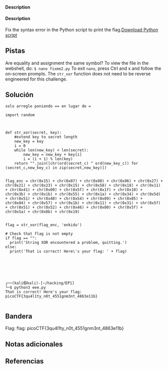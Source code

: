 #### Description

#### Description

Fix the syntax error in the Python script to print the flag.[Download Python script](https://artifacts.picoctf.net/c/5/fixme2.py)


## Pistas

Are equality and assignment the same symbol?
To view the file in the webshell, do: `$ nano fixme2.py`
To exit `nano`, press Ctrl and x and follow the on-screen prompts.
The `str_xor` function does not need to be reverse engineered for this challenge.


## Solución

``` 
solo arregle poniendo == en lugar de =

import random



def str_xor(secret, key):
    #extend key to secret length
    new_key = key
    i = 0
    while len(new_key) < len(secret):
        new_key = new_key + key[i]
        i = (i + 1) % len(key)        
    return "".join([chr(ord(secret_c) ^ ord(new_key_c)) for (secret_c,new_key_c) in zip(secret,new_key)])


flag_enc = chr(0x15) + chr(0x07) + chr(0x08) + chr(0x06) + chr(0x27) + chr(0x21) + chr(0x23) + chr(0x15) + chr(0x58) + chr(0x18) + chr(0x11) + chr(0x41) + chr(0x09) + chr(0x5f) + chr(0x1f) + chr(0x10) + chr(0x3b) + chr(0x1b) + chr(0x55) + chr(0x1a) + chr(0x34) + chr(0x5d) + chr(0x51) + chr(0x40) + chr(0x54) + chr(0x09) + chr(0x05) + chr(0x04) + chr(0x57) + chr(0x1b) + chr(0x11) + chr(0x31) + chr(0x5f) + chr(0x51) + chr(0x52) + chr(0x46) + chr(0x00) + chr(0x5f) + chr(0x5a) + chr(0x0b) + chr(0x19)

  
flag = str_xor(flag_enc, 'enkidu')

# Check that flag is not empty
if flag == "":
  print('String XOR encountered a problem, quitting.')
else:
  print('That is correct! Here\'s your flag: ' + flag)





                                                                                                                                                                                                                                          
┌──(kali㉿kali)-[~/hacking/EP1]
└─$ python3 eee.py
That is correct! Here's your flag: picoCTF{3qu4l1ty_n0t_4551gnm3nt_4863e11b}
                                     

```

## Bandera
Flag:  flag: picoCTF{3qu4l1ty_n0t_4551gnm3nt_4863e11b}


## Notas adicionales


## Referencias
